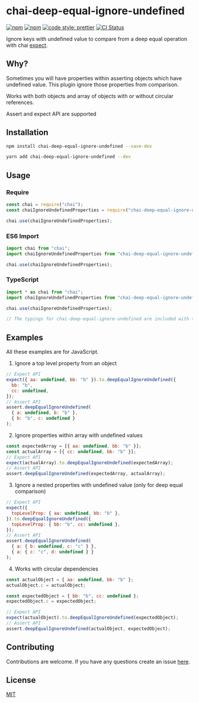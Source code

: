 # chai-deep-equal-ignore-undefined

[![npm](https://img.shields.io/npm/v/chai-deep-equal-ignore-undefined.svg)](https://www.npmjs.com/package/chai-deep-equal-ignore-undefined)
[![npm](https://img.shields.io/npm/dw/chai-deep-equal-ignore-undefined.svg)](https://www.npmjs.com/package/chai-deep-equal-ignore-undefined)
[![code style: prettier](https://img.shields.io/badge/code_style-prettier-ff69b4.svg?style=flat-square)](https://github.com/prettier/prettier)
[![CI Status](https://github.com/DanielKurtjak/chai-deep-equal-ignore-undefined/actions/workflows/test.yml/badge.svg?branch=main)](https://github.com/DanielKurtjak/chai-deep-equal-ignore-undefined/actions/workflows/test.yml)

Ignore keys with undefined value to compare from a deep equal operation with chai [expect](http://chaijs.com/api/bdd/).

## Why?

Sometimes you will have properties within asserting objects which have undefined value.
This plugin ignore those properties from comparison.

Works with both objects and array of objects with or without circular references.

Assert and expect API are supported

## Installation

```bash
npm install chai-deep-equal-ignore-undefined --save-dev
```

```bash
yarn add chai-deep-equal-ignore-undefined --dev
```

## Usage

### Require

```js
const chai = require("chai");
const chaiIgnoreUndefinedProperties = require("chai-deep-equal-ignore-undefined");

chai.use(chaiIgnoreUndefinedProperties);
```

### ES6 Import

```js
import chai from "chai";
import chaiIgnoreUndefinedProperties from "chai-deep-equal-ignore-undefined";

chai.use(chaiIgnoreUndefinedProperties);
```

### TypeScript

```js
import * as chai from "chai";
import chaiIgnoreUndefinedProperties from "chai-deep-equal-ignore-undefined";

chai.use(chaiIgnoreUndefinedProperties);

// The typings for chai-deep-equal-ignore-undefined are included with the package itself.
```

## Examples

All these examples are for JavaScript.

1. Ignore a top level property from an object

```js
// Expect API
expect({ aa: undefined, bb: "b" }).to.deepEqualIgnoreUndefined({
  bb: "b",
  cc: undefined,
});
// Assert API
assert.deepEqualIgnoreUndefined(
  { a: undefined, b: "b" },
  { b: "b", c: undefined }
);
```

2. Ignore properties within array with undefined values

```js
const expectedArray = [{ aa: undefined, bb: "b" }];
const actualArray = [{ cc: undefined, bb: "b" }];
// Expect API
expect(actualArray).to.deepEqualIgnoreUndefined(expectedArray);
// Assert API
assert.deepEqualIgnoreUndefined(expectedArray, actualArray);
```

3. Ignore a nested properties with undefined value (only for deep equal comparison)

```js
// Expect API
expect({
  topLevelProp: { aa: undefined, bb: "b" },
}).to.deepEqualIgnoreUndefined({
  topLevelProp: { bb: "b", cc: undefined },
});
// Assert API
assert.deepEqualIgnoreUndefined(
  { a: { b: undefined, c: "c" } },
  { a: { c: "c", d: undefined } }
);
```

4. Works with circular dependencies

```js
const actualObject = { aa: undefined, bb: "b" };
actualObject.c = actualObject;

const expectedObject = { bb: "b", cc: undefined };
expectedObject.c = expectedObject;

// Expect API
expect(actualObject).to.deepEqualIgnoreUndefined(expectedObject);
// Assert API
assert.deepEqualIgnoreUndefined(actualObject, expectedObject);
```

## Contributing

Contributions are welcome. If you have any questions create an issue [here](https://github.com/DanielKurtjak/chai-deep-equal-ignore-undefined/issues).

## License

[MIT](LICENSE)
